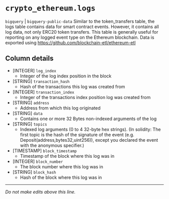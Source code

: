 # `crypto_ethereum.logs`
`bigquery` | `bigquery-public-data`
Similar to the token_transfers table, the logs table contains data for smart contract events. However, it contains all log data, not only ERC20 token transfers.
This table is generally useful for reporting on any logged event type on the Ethereum blockchain.
Data is exported using https://github.com/blockchain-etl/ethereum-etl

## Column details
* [INTEGER]   `log_index`
  - Integer of the log index position in the block
* [STRING]    `transaction_hash`
  - Hash of the transactions this log was created from
* [INTEGER]   `transaction_index`
  - Integer of the transactions index position log was created from
* [STRING]    `address`
  - Address from which this log originated
* [STRING]    `data`
  - Contains one or more 32 Bytes non-indexed arguments of the log
* [STRING]    `topics`
  - Indexed log arguments (0 to 4 32-byte hex strings). (In solidity: The first topic is the hash of the signature of the event (e.g. Deposit(address,bytes32,uint256)), except you declared the event with the anonymous specifier.)
* [TIMESTAMP] `block_timestamp`
  - Timestamp of the block where this log was in
* [INTEGER]   `block_number`
  - The block number where this log was in
* [STRING]    `block_hash`
  - Hash of the block where this log was in

-------------------------------------------------------------------------------
*Do not make edits above this line.*
